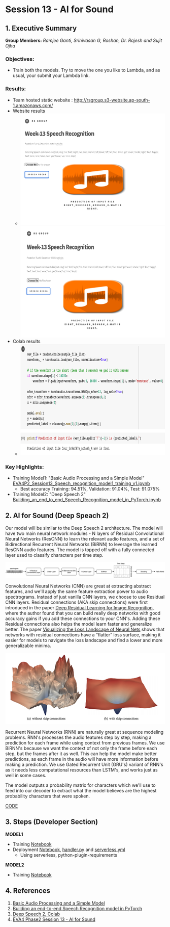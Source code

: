 # Session 13 - AI for Sound


## 1. Executive Summary
**Group Members:** *Ramjee Ganti, Srinivasan G, Roshan, Dr. Rajesh and Sujit Ojha*

### **Objectives**:

- Train both the models. Try to move the one you like to Lambda, and as usual, your submit your Lambda link. 

### **Results**:

- Team hosted static website : http://rsgroup.s3-website.ap-south-1.amazonaws.com/
- Website results
    - <img src="results/website_snapshot_1.png" alt="Set1" height="350"/><img src="results/website_snapshot_2.png" alt="set2" height="350"/>
- Colab results
    - <img src="results/colab_snapshot.png" alt="Set1" height="350"/>

### **Key Highlights**:
- Training Model1: "Basic Audio Processing and a Simple Model" [EVA4P2_Session13_Speech_recognition_model1_training_v1.ipynb](EVA4P2_Session13_Speech_recognition_model1_training_v1.ipynb)
    - Best accuracy Training: 94.51%, Validation: 91.04%, Test: 91.075%
- Training Model2: "Deep Speech 2" [Building_an_end_to_end_Speech_Recognition_model_in_PyTorch.ipynb](Building_an_end_to_end_Speech_Recognition_model_in_PyTorch.ipynb)

## 2. AI for Sound (Deep Speach 2)

Our model will be similar to the Deep Speech 2 architecture. The model will have two main neural network modules - N layers of Residual Convolutional Neural Networks (ResCNN) to learn the relevant audio features, and a set of Bidirectional Recurrent Neural Networks (BiRNN) to leverage the learned ResCNN audio features. The model is topped off with a fully connected layer used to classify characters per time step.

<img src="results/BHOBfDVTcGCQKTtp.png"/>

Convolutional Neural Networks (CNN) are great at extracting abstract features, and we'll apply the same feature extraction power to audio spectrograms. Instead of just vanilla CNN layers, we choose to use Residual CNN layers. Residual connections (AKA skip connections) were first introduced in the paper [Deep Residual Learning for Image Recognition](https://arxiv.org/abs/1512.03385), where the author found that you can build really deep networks with good accuracy gains if you add these connections to your CNN's. Adding these Residual connections also helps the model learn faster and generalize better. The paper [Visualizing the Loss Landscape of Neural Nets](https://arxiv.org/abs/1712.09913) shows that networks with residual connections have a “flatter” loss surface, making it easier for models to navigate the loss landscape and find a lower and more generalizable minima.

<img src="results/qbBytawOwsmKfYlI.png"/>

Recurrent Neural Networks (RNN) are naturally great at sequence modeling problems. RNN's processes the audio features step by step, making a prediction for each frame while using context from previous frames. We use BiRNN's because we want the context of not only the frame before each step, but the frames after it as well. This can help the model make better predictions, as each frame in the audio will have more information before making a prediction. We use Gated Recurrent Unit (GRU's) variant of RNN's as it needs less computational resources than LSTM's, and works just as well in some cases.

 

The model outputs a probability matrix for characters which we'll use to feed into our decoder to extract what the model believes are the highest probability characters that were spoken.

[CODE](https://colab.research.google.com/drive/1Z-4MiFimY9JPWk93V0MwblXu2iS8Lzp0?usp=sharing)


## 3. Steps (Developer Section)

**MODEL1**
- Training [Notebook](EVA4P2_Session13_Speech_recognition_model1_training_v1.ipynb)
- Deployment [Notebook](EVA4P2_Session13_Speech_recognition_model1_inference_v1a.ipynb), [handler.py](NeuralEmbedding-Deployment/handler.py) and [serverless.yml](NeuralEmbedding-Deployment/serverless.yml)
    - Using serverless, python-plugin-requirements

**MODEL2**
- Training [Notebook](Building_an_end_to_end_Speech_Recognition_model_in_PyTorch.ipynb)

## 4. References

1. [Basic Audio Processing and a Simple Model](https://colab.research.google.com/drive/1z6Ia_zT9HbAd6zxpafDVzd1Q0klMGaA4?usp=sharing)
2. [Building an end-to-end Speech Recognition model in PyTorch](https://www.assemblyai.com/blog/end-to-end-speech-recognition-pytorch)
3. [Deep Speech 2, Colab](https://colab.research.google.com/drive/1Z-4MiFimY9JPWk93V0MwblXu2iS8Lzp0?usp=sharing)
4. [EVA4 Phase2 Session 13 - AI for Sound](https://theschoolof.ai/)

